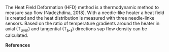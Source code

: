 
The Heat Field Deformation (HFD) method is a thermodynamic method to measure sap flow (Nadezhdina, 2018). With a needle-like heater a heat field is created and the heat distribution is measured with three needle-linke sensors. Based on the ratio of temperature gradients around the heater in axial (T<sub>Sym</sub>) and tangential (T<sub>a-s</sub>) directions sap flow density can be calculated.


**References**
